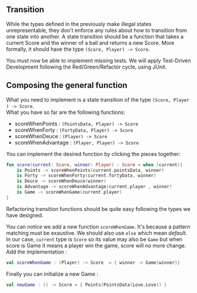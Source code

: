 ## Transition

While the types defined in the previously make illegal states unrepresentable, they don't enforce any rules about how to transition from one state into another. A state transition should be a function that takes a current Score and the winner of a ball and returns a new Score. More formally, it should have the type `(Score, Player) -> Score`.

You must now be able to implement missing tests. We will apply Test-Driven Development following the Red/Green/Refactor cycle, using JUnit.

## Composing the general function

What you need to implement is a state transition of the type `(Score, Player ) -> Score`.
<br/>What you have so far are the following functions:

- scoreWhenPoints : `(PointsData, Player) -> Score`
- scoreWhenForty : `(FortyData, Player) -> Score`
- scoreWhenDeuce : `(Player) -> Score`
- scoreWhenAdvantage : `(Player, Player) -> Score`

You can implement the desired function by clicking the pieces together:

```Kotlin
fun score(current: Score, winner: Player) : Score = when (current){
    is Points -> scoreWhenPoints(current.pointsData, winner)
    is Forty -> scoreWhenForty(current.fortyData, winner)
    is Deuce -> scoreWhenDeuce(winner)
    is Advantage -> scoreWhenAdvantage(current.player , winner)
    is Game -> scoreWhenGame(current.player)
}
```

Refactoring transition functions should be quite easy following the types we have designed.

You can notice we add a new function `scoreWhenGame`. It's because a pattern matching must be exaustive. We should also use `else` which mean _default_. In our case, `current` type is `Score` so its value may also be `Game` but when score is Game it means a player win the game, score will no more change. Add the implementation :

```Kotlin
val scoreWhenGame : (Player) -> Score  = { winner -> Game(winner)}
```

Finally you can initialize a new Game :

```Kotlin
val newGame : () -> Score = { Points(PointsData(Love,Love)) }
```
